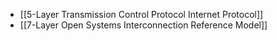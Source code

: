 - [[5-Layer Transmission Control Protocol Internet Protocol]]
- [[7-Layer Open Systems Interconnection Reference Model]]

